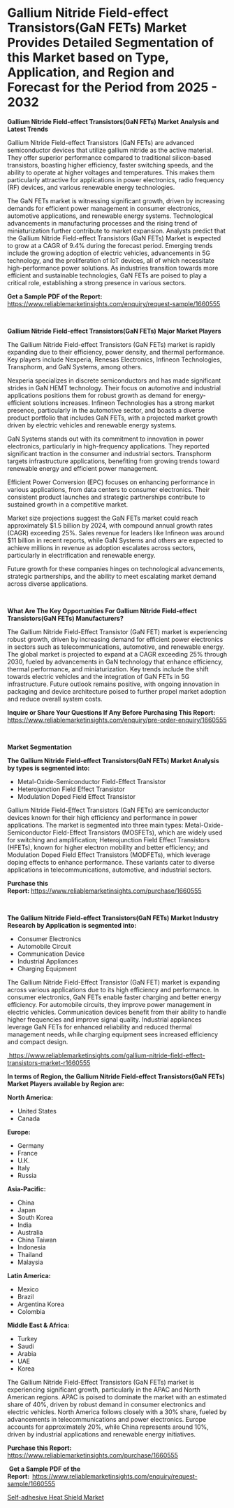 <p><h1>Gallium Nitride Field-effect Transistors(GaN FETs) Market Provides Detailed Segmentation of this Market based on Type, Application, and Region and Forecast for the Period from 2025 - 2032</h1></p><p><strong>Gallium Nitride Field-effect Transistors(GaN FETs) Market Analysis and Latest Trends</strong></p>
<p><p>Gallium Nitride Field-effect Transistors (GaN FETs) are advanced semiconductor devices that utilize gallium nitride as the active material. They offer superior performance compared to traditional silicon-based transistors, boasting higher efficiency, faster switching speeds, and the ability to operate at higher voltages and temperatures. This makes them particularly attractive for applications in power electronics, radio frequency (RF) devices, and various renewable energy technologies.</p><p>The GaN FETs market is witnessing significant growth, driven by increasing demands for efficient power management in consumer electronics, automotive applications, and renewable energy systems. Technological advancements in manufacturing processes and the rising trend of miniaturization further contribute to market expansion. Analysts predict that the Gallium Nitride Field-effect Transistors (GaN FETs) Market is expected to grow at a CAGR of 9.4% during the forecast period. Emerging trends include the growing adoption of electric vehicles, advancements in 5G technology, and the proliferation of IoT devices, all of which necessitate high-performance power solutions. As industries transition towards more efficient and sustainable technologies, GaN FETs are poised to play a critical role, establishing a strong presence in various sectors.</p></p>
<p><strong>Get a Sample PDF of the Report:&nbsp;</strong> <a href="https://www.reliablemarketinsights.com/enquiry/request-sample/1660555?utm_campaign=1938&utm_medium=2&utm_source=Github&utm_content=ia&utm_term=17012025&utm_id=gallium-nitride-field-effect-transistorsgan-fets">https://www.reliablemarketinsights.com/enquiry/request-sample/1660555</a></p>
<p>&nbsp;</p>
<p><strong>Gallium Nitride Field-effect Transistors(GaN FETs) Major Market Players</strong></p>
<p><p>The Gallium Nitride Field-effect Transistors (GaN FETs) market is rapidly expanding due to their efficiency, power density, and thermal performance. Key players include Nexperia, Renesas Electronics, Infineon Technologies, Transphorm, and GaN Systems, among others.</p><p>Nexperia specializes in discrete semiconductors and has made significant strides in GaN HEMT technology. Their focus on automotive and industrial applications positions them for robust growth as demand for energy-efficient solutions increases. Infineon Technologies has a strong market presence, particularly in the automotive sector, and boasts a diverse product portfolio that includes GaN FETs, with a projected market growth driven by electric vehicles and renewable energy systems.</p><p>GaN Systems stands out with its commitment to innovation in power electronics, particularly in high-frequency applications. They reported significant traction in the consumer and industrial sectors. Transphorm targets infrastructure applications, benefiting from growing trends toward renewable energy and efficient power management.</p><p>Efficient Power Conversion (EPC) focuses on enhancing performance in various applications, from data centers to consumer electronics. Their consistent product launches and strategic partnerships contribute to sustained growth in a competitive market.</p><p>Market size projections suggest the GaN FETs market could reach approximately $1.5 billion by 2024, with compound annual growth rates (CAGR) exceeding 25%. Sales revenue for leaders like Infineon was around $11 billion in recent reports, while GaN Systems and others are expected to achieve millions in revenue as adoption escalates across sectors, particularly in electrification and renewable energy.</p><p>Future growth for these companies hinges on technological advancements, strategic partnerships, and the ability to meet escalating market demand across diverse applications.</p></p>
<p>&nbsp;</p>
<p><strong>What Are The Key Opportunities For Gallium Nitride Field-effect Transistors(GaN FETs) Manufacturers?</strong></p>
<p><p>The Gallium Nitride Field-Effect Transistor (GaN FET) market is experiencing robust growth, driven by increasing demand for efficient power electronics in sectors such as telecommunications, automotive, and renewable energy. The global market is projected to expand at a CAGR exceeding 25% through 2030, fueled by advancements in GaN technology that enhance efficiency, thermal performance, and miniaturization. Key trends include the shift towards electric vehicles and the integration of GaN FETs in 5G infrastructure. Future outlook remains positive, with ongoing innovation in packaging and device architecture poised to further propel market adoption and reduce overall system costs.</p></p>
<p><strong>Inquire or Share Your Questions If Any Before Purchasing This Report:</strong> <a href="https://www.reliablemarketinsights.com/enquiry/pre-order-enquiry/1660555?utm_campaign=1938&utm_medium=2&utm_source=Github&utm_content=ia&utm_term=17012025&utm_id=gallium-nitride-field-effect-transistorsgan-fets">https://www.reliablemarketinsights.com/enquiry/pre-order-enquiry/1660555</a></p>
<p>&nbsp;</p>
<p><strong>Market Segmentation</strong></p>
<p><strong>The Gallium Nitride Field-effect Transistors(GaN FETs) Market Analysis by types is segmented into:</strong></p>
<p><ul><li>Metal-Oxide-Semiconductor Field-Effect Transistor</li><li>Heterojunction Field Effect Transistor</li><li>Modulation Doped Field Effect Transistor</li></ul></p>
<p><p>Gallium Nitride Field-Effect Transistors (GaN FETs) are semiconductor devices known for their high efficiency and performance in power applications. The market is segmented into three main types: Metal-Oxide-Semiconductor Field-Effect Transistors (MOSFETs), which are widely used for switching and amplification; Heterojunction Field Effect Transistors (HFETs), known for higher electron mobility and better efficiency; and Modulation Doped Field Effect Transistors (MODFETs), which leverage doping effects to enhance performance. These variants cater to diverse applications in telecommunications, automotive, and industrial sectors.</p></p>
<p><strong>Purchase this Report:&nbsp;</strong><a href="https://www.reliablemarketinsights.com/purchase/1660555?utm_campaign=1938&utm_medium=2&utm_source=Github&utm_content=ia&utm_term=17012025&utm_id=gallium-nitride-field-effect-transistorsgan-fets">https://www.reliablemarketinsights.com/purchase/1660555</a></p>
<p>&nbsp;</p>
<p><strong>The Gallium Nitride Field-effect Transistors(GaN FETs) Market Industry Research by Application is segmented into:</strong></p>
<p><ul><li>Consumer Electronics</li><li>Automobile Circuit</li><li>Communication Device</li><li>Industrial Appliances</li><li>Charging Equipment</li></ul></p>
<p><p>The Gallium Nitride Field-Effect Transistor (GaN FET) market is expanding across various applications due to its high efficiency and performance. In consumer electronics, GaN FETs enable faster charging and better energy efficiency. For automobile circuits, they improve power management in electric vehicles. Communication devices benefit from their ability to handle higher frequencies and improve signal quality. Industrial appliances leverage GaN FETs for enhanced reliability and reduced thermal management needs, while charging equipment sees increased efficiency and compact design.</p></p>
<p><a href="https://www.reliablemarketinsights.com/gallium-nitride-field-effect-transistors-market-r1660555?utm_campaign=1938&utm_medium=2&utm_source=Github&utm_content=ia&utm_term=17012025&utm_id=gallium-nitride-field-effect-transistorsgan-fets">&nbsp;https://www.reliablemarketinsights.com/gallium-nitride-field-effect-transistors-market-r1660555</a></p>
<p><strong>In terms of Region, the Gallium Nitride Field-effect Transistors(GaN FETs) Market Players available by Region are:</strong></p>
<p>
    <p> <strong> North America: </strong>
        <ul>
            <li>United States</li>
            <li>Canada</li>
        </ul>
        </p> 
    <p> <strong> Europe: </strong>
        <ul>
            <li>Germany</li>
            <li>France</li>
            <li>U.K.</li>
            <li>Italy</li>
            <li>Russia</li>
        </ul>
        </p> 
    <p> <strong> Asia-Pacific: </strong>
        <ul>
            <li>China</li>
            <li>Japan</li>
            <li>South Korea</li>
            <li>India</li>
            <li>Australia</li>
            <li>China Taiwan</li>
            <li>Indonesia</li>
            <li>Thailand</li>
            <li>Malaysia</li>
        </ul>
        </p> 
    <p> <strong> Latin America: </strong>
        <ul>
            <li>Mexico</li>
            <li>Brazil</li>
            <li>Argentina Korea</li>
            <li>Colombia</li>
        </ul>
        </p> 
    <p> <strong> Middle East & Africa: </strong>
        <ul>
            <li>Turkey</li>
            <li>Saudi</li>
            <li>Arabia</li>
            <li>UAE</li>
            <li>Korea</li>
        </ul>
    </p>
    </p>
<p><p>The Gallium Nitride Field-Effect Transistors (GaN FETs) market is experiencing significant growth, particularly in the APAC and North American regions. APAC is poised to dominate the market with an estimated share of 40%, driven by robust demand in consumer electronics and electric vehicles. North America follows closely with a 30% share, fueled by advancements in telecommunications and power electronics. Europe accounts for approximately 20%, while China represents around 10%, driven by industrial applications and renewable energy initiatives.</p></p>
<p><strong>Purchase this Report: </strong><a href="https://www.reliablemarketinsights.com/purchase/1660555?utm_campaign=1938&utm_medium=2&utm_source=Github&utm_content=ia&utm_term=17012025&utm_id=gallium-nitride-field-effect-transistorsgan-fets">https://www.reliablemarketinsights.com/purchase/1660555</a></p>
<p>&nbsp;<strong>Get a Sample PDF of the Report:&nbsp;&nbsp;</strong><a href="https://www.reliablemarketinsights.com/enquiry/request-sample/1660555?utm_campaign=1938&utm_medium=2&utm_source=Github&utm_content=ia&utm_term=17012025&utm_id=gallium-nitride-field-effect-transistorsgan-fets">https://www.reliablemarketinsights.com/enquiry/request-sample/1660555</a></p>
<p><strong></strong></p>
<p><p><a href="https://github.com/provorikovar/Market-Research-Report-List-6/blob/main/self-adhesive-heat-shield-market.md?utm_campaign=1938&utm_medium=2&utm_source=Github&utm_content=ia&utm_term=17012025&utm_id=gallium-nitride-field-effect-transistorsgan-fets">Self-adhesive Heat Shield Market</a></p></p>